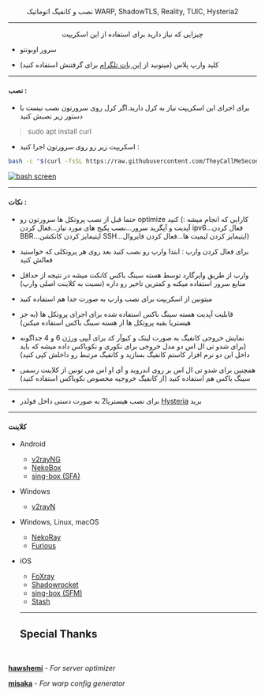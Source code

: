 <p align="center">
نصب و کانفیگ اتوماتیک WARP, ShadowTLS, Reality, TUIC, Hysteria2
</p>

------------

<p align="center">
 چیزایی که نیاز دارید برای استفاده از این اسکریپت 
</p>

- سرور اوبونتو

- کلید وارپ پلاس (میتونید از [این بات تلگرام](https://t.me/generatewarpplusbot " این بات تلگرام") برای گرفتنش استفاده کنید)

------------

#### نصب :


- برای اجرای این اسکریپت نیاز به کرل دارید.اگر کرل روی سرورتون نصب نیست با دستور زیر نصبش کنید

>sudo apt install curl

- اسکریپت زیر رو روی سرورتون اجرا کنید : 


```bash
bash -c "$(curl -fsSL https://raw.githubusercontent.com/TheyCallMeSecond/config-examples/main/all-in-one.sh)"
```
[![bash screen](https://github.com/TheyCallMeSecond/config-examples/blob/main/img/29.png?raw=true "bash screen")](https://github.com/TheyCallMeSecond/config-examples/blob/main/img/29.png?raw=true "bash screen")

------------

#### نکات :

- حتما قبل از نصب پروتکل ها سرورتون رو optimize کنید (کارایی که انجام میشه : آپدیت و آپگرید سرور...نصب پکیج های مورد نیاز...فعال کردن ipv6...فعال کردن BBR...اپتیمایز کردن کانکشن SSH...اپتیمایز کردن لیمیت ها...فعال کردن فایروال)
 

- برای فعال کردن وارپ : ابتدا وارپ رو نصب کنید بعد روی هر پروتکلی که خواستید فعالش کنید

- وارپ از طریق وایرگارد توسط هسته سینگ باکس کانکت میشه در نتیجه از حداقل منابع سرور استفاده میکنه و کمترین تاخیر رو داره (نسبت به کلاینت اصلی وارپ)

- میتونین از اسکریپت برای نصب وارپ به صورت جدا هم استفاده کنید

- قابلیت آپدیت هسته سینگ باکس استفاده شده برای اجرای پروتکل ها (به جز هیستریا بقیه پروتکل ها از هسته سینگ باکس استفاده میکنن)

- نمایش خروجی کانفیگ به صورت لینک و کیو‌آر کد برای آیپی ورژن 6 و 4 جداگونه (برای شدو تی ال اس دو مدل خروجی برای نکوری و نکوباکس داده میشه که باید داخل این دو نرم افزار کاستم کانفیگ بسازید و کانفیگ مرتبط رو داخلش کپی کنید)

- همچنین برای شدو تی ال اس  بر روی اندروید و آی او اس می تونین از کلاینت رسمی سینگ باکس هم استفاده کنید (از کانفیگ خروجیه مخصوص نکوباکس استفاده کنید)



------------
- برای نصب هیستریا2 به صورت دستی داخل فولدر [Hysteria](https://github.com/TheyCallMeSecond/config-examples/tree/main/Hysteria "Hysteria") برید


------------


#### کلاینت
- Android
  - [v2rayNG](https://github.com/2dust/v2rayNg/releases)
  - [NekoBox](https://github.com/MatsuriDayo/NekoBoxForAndroid/releases)
  - [sing-box (SFA)](https://github.com/SagerNet/sing-box/releases)
- Windows
  - [v2rayN](https://github.com/2dust/v2rayN/releases)
- Windows, Linux, macOS
  - [NekoRay](https://github.com/MatsuriDayo/nekoray/releases)
  - [Furious](https://github.com/LorenEteval/Furious/releases)
- iOS
  - [FoXray](https://apps.apple.com/app/foxray/id6448898396)
  - [Shadowrocket](https://apps.apple.com/app/shadowrocket/id932747118)
  - [sing-box (SFM)](https://github.com/SagerNet/sing-box/releases)
  - [Stash](https://apps.apple.com/app/stash/id1596063349)

  ------------
 
  ## Special Thanks

<br>

   **[hawshemi]** - *For server optimizer*

   **[misaka]** - *For warp config generator*

<!----------------------------------{ Thanks }--------------------------------->

[hawshemi]: https://github.com/hawshemi/Linux-Optimizer
[misaka]: https://replit.com/@misaka-blog/warpgo-profile-generator




